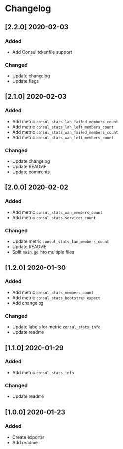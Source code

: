 # Changelog

## [2.2.0] 2020-02-03
### Added
- Add Consul tokenfile support

### Changed
- Update changelog
- Update flags

## [2.1.0] 2020-02-03
### Added
- Add metric `consul_stats_lan_failed_members_count`
- Add metric `consul_stats_lan_left_members_count`
- Add metric `consul_stats_wan_failed_members_count`
- Add metric `consul_stats_wan_left_members_count`

### Changed
- Update changelog
- Update README
- Update comments

## [2.0.0] 2020-02-02
### Added
- Add metric `consul_stats_wan_members_count`
- Add metric `consul_stats_services_count`

### Changed
- Update metric `consul_stats_lan_members_count`
- Update README
- Split `main.go` into multiple files

## [1.2.0] 2020-01-30
### Added
- Add metric `consul_stats_members_count`
- Add metric `consul_stats_bootstrap_expect`
- Add changelog

### Changed
- Update labels for metric `consul_stats_info`
- Update readme

## [1.1.0] 2020-01-29
### Added 
- Add metric `consul_stats_info`

### Changed
- Update readme

## [1.0.0] 2020-01-23
### Added
- Create exporter
- Add readme

